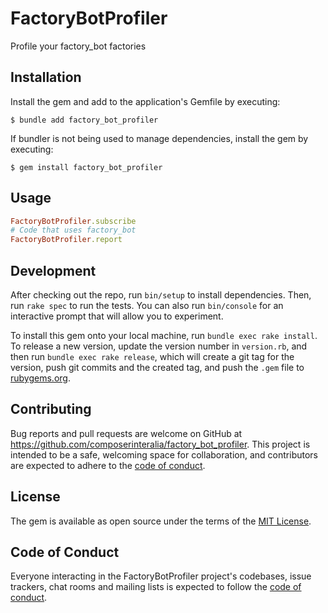 # FactoryBotProfiler

Profile your factory\_bot factories

## Installation

Install the gem and add to the application's Gemfile by executing:

    $ bundle add factory_bot_profiler

If bundler is not being used to manage dependencies, install the gem by executing:

    $ gem install factory_bot_profiler

## Usage

```rb
FactoryBotProfiler.subscribe
# Code that uses factory_bot
FactoryBotProfiler.report
```

## Development

After checking out the repo, run `bin/setup` to install dependencies. Then, run `rake spec` to run the tests. You can also run `bin/console` for an interactive prompt that will allow you to experiment.

To install this gem onto your local machine, run `bundle exec rake install`. To release a new version, update the version number in `version.rb`, and then run `bundle exec rake release`, which will create a git tag for the version, push git commits and the created tag, and push the `.gem` file to [rubygems.org](https://rubygems.org).

## Contributing

Bug reports and pull requests are welcome on GitHub at https://github.com/composerinteralia/factory_bot_profiler. This project is intended to be a safe, welcoming space for collaboration, and contributors are expected to adhere to the [code of conduct](https://github.com/composerinteralia/factory_bot_profiler/blob/main/CODE_OF_CONDUCT.md).

## License

The gem is available as open source under the terms of the [MIT License](https://opensource.org/licenses/MIT).

## Code of Conduct

Everyone interacting in the FactoryBotProfiler project's codebases, issue trackers, chat rooms and mailing lists is expected to follow the [code of conduct](https://github.com/composerinteralia/factory_bot_profiler/blob/main/CODE_OF_CONDUCT.md).
